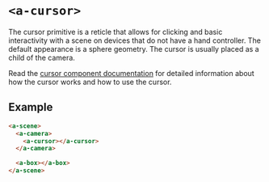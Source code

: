 # `<a-cursor>`

The cursor primitive is a reticle that allows for clicking and basic
interactivity with a scene on devices that do not have a hand controller. The
default appearance is a sphere geometry. The cursor is usually placed as a child
of the camera.

Read the [cursor component documentation](../components/cursor.md) for detailed
information about how the cursor works and how to use the cursor.

## Example

```html
<a-scene>
  <a-camera>
    <a-cursor></a-cursor>
  </a-camera>

  <a-box></a-box>
</a-scene>
```
